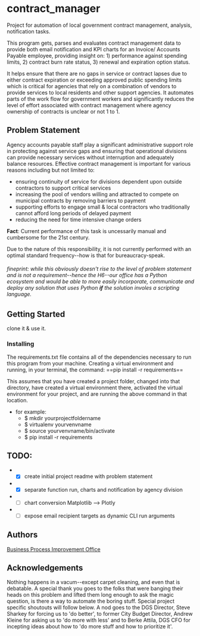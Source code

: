 # contract_manager
Project for automation of local government contract management, analysis, notification tasks.

This program gets, parses and evaluates contract management data to provide both email notification and KPI charts for an Invoice/ Accounts Payable employee, providing insight on: 1) performance against spending limits, 2) contract burn rate status, 3) renewal and expiration option status.

It helps ensure that there are no gaps in service or contract lapses due to either contract expiration or exceeding approved public spending limits which is critical for agencies that rely on a combination of vendors to provide services to local residents and other support agencies. It automates parts of the work flow for government workers and significantly reduces the level of effort associated with contract management where agency ownership of contracts is unclear or not 1 to 1.

## Problem Statement
Agency accounts payable staff play a significant administrative support role in protecting against service gaps and ensuring that operational divisions can provide necessary services without interruption and adequately balance resources. Effective contract management is important for various reasons including but not limited to:
* ensuring continuity of service for divisions dependent upon outside contractors to support  critical services
* increasing the pool of vendors willing and attracted to compete on municipal contracts by removing barriers to payment
* supporting efforts to engage small & local contractors who traditionally cannot afford long periods of delayed payment
* reducing the need for time intensive change orders

**Fact**: Current performance of this task is uncessarily manual and cumbersome for the 21st century.

Due to the nature of this responsibility, it is not currently performed with an optimal standard frequency--how is that for bureaucracy-speak.  

###### *fineprint*: while this obviously doesn't rise to the level of problem statement and is not a requirement--hence the H6--our office has a Python ecosystem and would be able to more easily incorporate, communicate and deploy any solution that uses Python __if__ the solution involes a scripting language.

## Getting Started
clone it & use it.

### Installing
The requirements.txt file contains all of the dependencies necessary to run this program from your machine. Creating a virtual environment and running, in your terminal, the command:
==pip install -r requirements==

This assumes that you have created a project folder, changed into that directory, have created a virtual environment there, activated the virtual environment for your project, and are running the above command in that location.
* for example:
  * $ mkdir yourprojectfoldername
  * $ virtualenv yourvenvname
  * $ source yourvenvname/bin/activate
  * $ pip install -r requirements

## TODO:
* - [x] create initial project readme with problem statement
* - [x] separate function run, charts and notification by agency division
* - [ ] chart conversion Matplotlib --> Plotly
* - [ ] expose email recipient targets as dynamic CLI run arguments

## Authors
[Business Process Improvement Office](https://generalservices.baltimorecity.gov/business-process-improvement-office)

## Acknowledgements
Nothing happens in a vacum--except carpet cleaning, and even that is debatable. A special thank you goes to the folks that were banging their heads on this problem and lifted them long enough to ask the magic question, is there a way to automate the boring stuff.  Special project specific shoutouts will follow below. A nod goes to the DGS Director, Steve Sharkey for forcing us to 'do better', to former City Budget Director, Andrew Kleine for asking us to 'do more with less' and to Berke Attila, DGS CFO for incepting ideas about how to 'do more stuff and how to prioritize it'.
